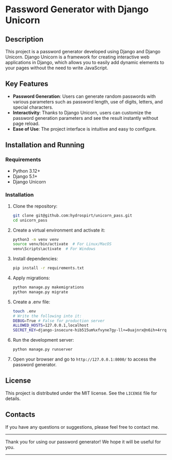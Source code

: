 # Password Generator with Django Unicorn

## Description

This project is a password generator developed using Django and Django Unicorn. Django Unicorn is a framework for creating interactive web applications in Django, which allows you to easily add dynamic elements to your pages without the need to write JavaScript.

## Key Features

- **Password Generation**: Users can generate random passwords with various parameters such as password length, use of digits, letters, and special characters.
- **Interactivity**: Thanks to Django Unicorn, users can customize the password generation parameters and see the result instantly without page reload.
- **Ease of Use**: The project interface is intuitive and easy to configure.

## Installation and Running

### Requirements

- Python 3.12+
- Django 5.1+
- Django Unicorn

### Installation

1. Clone the repository:

   ```bash
   git clone git@github.com:hydrospirt/unicorn_pass.git
   cd unicorn_pass
   ```

2. Create a virtual environment and activate it:

   ```bash
   python3 -m venv venv
   source venv/bin/activate  # For Linux/MacOS
   venv\Scripts\activate  # For Windows
   ```

3. Install dependencies:

   ```bash
   pip install -r requirements.txt
   ```

4. Apply migrations:

   ```bash
   python manage.py makemigrations
   python manage.py migrate
   ```

5. Create a .env file:

   ```bash
   touch .env
   # Write the following into it:
   DEBUG=True # False for production server
   ALLOWED_HOSTS=127.0.0.1,localhost
   SECRET_KEY=django-insecure-hib515um%xfvyne7gy-ll+=0uajnrx@n6ih+4rrq1)zvu1o!!v # example

   ```

6. Run the development server:

   ```bash
   python manage.py runserver
   ```

7. Open your browser and go to `http://127.0.0.1:8000/` to access the password generator.

## License

This project is distributed under the MIT license. See the `LICENSE` file for details.

## Contacts

If you have any questions or suggestions, please feel free to contact me.

---

Thank you for using our password generator! We hope it will be useful for you.

---